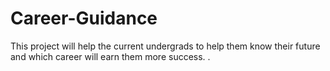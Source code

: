 # Career-Guidance
This project will help the current undergrads to help them know their future and which career will earn them more success. .
